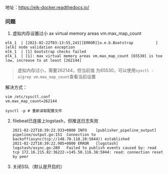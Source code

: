 地址：https://elk-docker.readthedocs.io/



### 问题

1. 虚拟内存设置过小 ax virtual memory areas vm.max_map_count

```
elk_1  | [2021-02-22T03:13:55,243][ERROR][o.e.b.Bootstrap          ] [elk] node validation exception
elk_1  | [1] bootstrap checks failed
elk_1  | [1]: max virtual memory areas vm.max_map_count [65530] is too low, increase to at least [262144]
```

> 虚拟内存过小，需要262144，但当前值 为65530，可以使用`sysctl -a|grep vm.max_map_count`查看当前设置

解决方式：

```
vim /etc/sysctl.conf
vm.max_map_count=262144

sysctl -p # 重新读取配置文件
```



2. filebeat已连接上logstash，但推送日志失败

   ```
   2021-02-22T18:39:22.933+0800	INFO	[publisher_pipeline_output]	pipeline/output.go:151	Connection to backoff(async(tcp://148.70.118.28:5044)) established
   2021-02-22T18:39:22.985+0800	ERROR	[logstash]	logstash/async.go:280	Failed to publish events caused by: read tcp 172.16.215.82:36222->145.50.116.38:5044: read: connection reset by peer
   
   ```

3. 关闭SSL（默认是开启的）